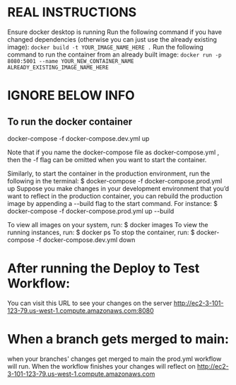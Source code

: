 # REAL INSTRUCTIONS
Ensure docker desktop is running
Run the following command if you have changed dependencies (otherwise you can just use the already existing image):
`docker build -t YOUR_IMAGE_NAME_HERE .`
Run the following command to run the container from an already built image:
`docker run -p 8080:5001 --name YOUR_NEW_CONTAINER_NAME ALREADY_EXISTING_IMAGE_NAME_HERE`

# IGNORE BELOW INFO
## To run the docker container
docker-compose -f docker-compose.dev.yml up

Note that if you name the docker-compose file as docker-compose.yml , then the -f flag can be omitted when you want to start the container.

Similarly, to start the container in the production environment, run the following in the terminal:
$ docker-compose -f docker-compose.prod.yml up 
Suppose you make changes in your development environment that you’d want to reflect in the production container, you can rebuild the production image by appending a --build flag to the start command. For instance:
$ docker-compose -f docker-compose.prod.yml up --build


To view all images on your system, run:
$ docker images
To view the running instances, run:
$ docker ps
To stop the container, run:
$ docker-compose -f docker-compose.dev.yml down 

# After running the Deploy to Test Workflow:
You can visit this URL to see your changes on the server
http://ec2-3-101-123-79.us-west-1.compute.amazonaws.com:8080

# When a branch gets merged to main:
when your branches' changes get merged to main the prod.yml
workflow will run. When the workflow finishes your changes will reflect on
http://ec2-3-101-123-79.us-west-1.compute.amazonaws.com



